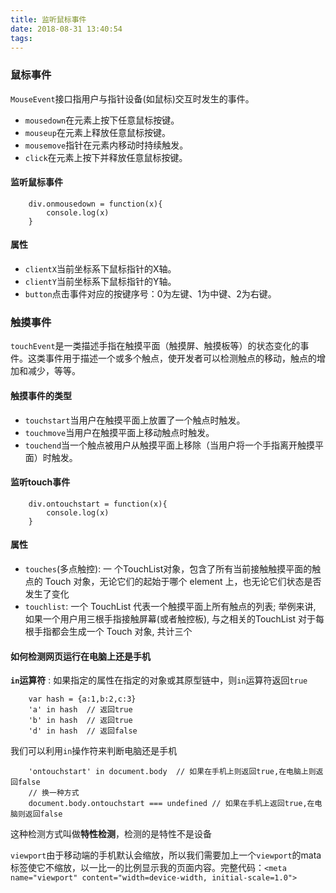 ```yaml
---
title: 监听鼠标事件
date: 2018-08-31 13:40:54
tags:
---
```

### 鼠标事件
`MouseEvent`接口指用户与指针设备(如鼠标)交互时发生的事件。
+ `mousedown`在元素上按下任意鼠标按键。
+ `mouseup`在元素上释放任意鼠标按键。
+ `mousemove`指针在元素内移动时持续触发。
+ `click`在元素上按下并释放任意鼠标按键。

#### 监听鼠标事件
    
        div.onmousedown = function(x){
            console.log(x)
        }
#### 属性
+ `clientX`当前坐标系下鼠标指针的X轴。
+ `clientY`当前坐标系下鼠标指针的Y轴。
+ `button`点击事件对应的按键序号：0为左键、1为中键、2为右键。
### 触摸事件
`touchEvent`是一类描述手指在触摸平面（触摸屏、触摸板等）的状态变化的事件。这类事件用于描述一个或多个触点，使开发者可以检测触点的移动，触点的增加和减少，等等。
#### 触摸事件的类型
+ `touchstart`当用户在触摸平面上放置了一个触点时触发。
+ `touchmove`当用户在触摸平面上移动触点时触发。
+ `touchend`当一个触点被用户从触摸平面上移除（当用户将一个手指离开触摸平面）时触发。

#### 监听touch事件
    
        div.ontouchstart = function(x){
            console.log(x)
        }
    

#### 属性
+ `touches`(多点触控): 一 个TouchList对象，包含了所有当前接触触摸平面的触点的 Touch 对象，无论它们的起始于哪个 element 上，也无论它们状态是否发生了变化
+ `touchlist`: 一个 TouchList 代表一个触摸平面上所有触点的列表; 举例来讲, 如果一个用户用三根手指接触屏幕(或者触控板), 与之相关的TouchList 对于每根手指都会生成一个 Touch 对象, 共计三个



#### 如何检测网页运行在电脑上还是手机
**`in`运算符** : 如果指定的属性在指定的对象或其原型链中，则`in`运算符返回`true`
    
        var hash = {a:1,b:2,c:3}
        'a' in hash  // 返回true
        'b' in hash  // 返回true
        'd' in hash  // 返回false
    
我们可以利用`in`操作符来判断电脑还是手机

        'ontouchstart' in document.body  // 如果在手机上则返回true,在电脑上则返回false
        // 换一种方式
        document.body.ontouchstart === undefined // 如果在手机上返回true,在电脑则返回false
    
这种检测方式叫做**特性检测**，检测的是特性不是设备

`viewport`由于移动端的手机默认会缩放，所以我们需要加上一个`viewport`的mata标签使它不缩放，以一比一的比例显示我的页面内容。完整代码：`<meta name="viewport" content="width=device-width, initial-scale=1.0">`